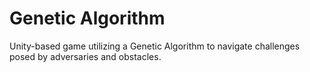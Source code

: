 # Genetic Algorithm
 Unity-based game utilizing a Genetic Algorithm to navigate challenges posed by adversaries and obstacles.
